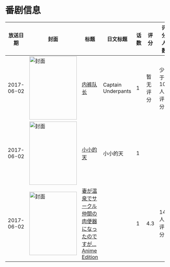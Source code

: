 # 番剧信息

|放送日期|封面|标题|日文标题|话数|评分|评分人数|
|---|---|---|---|---|---|---|
|2017-06-02|<img src="https://lain.bgm.tv/pic/cover/c/c0/ff/211856_44upF.jpg" alt="封面" style="width:150px;height:200px;object-fit:cover;">|[内裤队长](https://bangumi.tv/subject/211856)|Captain Underpants|1|暂无评分|少于10人评分|
|2017-06-02|<img src="https://lain.bgm.tv/pic/cover/c/db/1d/501578_IEfnA.jpg" alt="封面" style="width:150px;height:200px;object-fit:cover;">|[小小的天](https://bangumi.tv/subject/501578)|小小的天|1|||
|2017-06-02|<img src="https://bangumi.tv/img/no_icon_subject.png" alt="封面" style="width:150px;height:200px;object-fit:cover;">|[妻が温泉でサークル仲間の肉便器になったのですが… Anime Edition](https://bangumi.tv/subject/215530)||1|4.3|142人评分|
